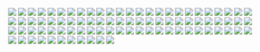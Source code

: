 ![](png/CONSTR_bln_rub_fix.png) ![](png/CONSTR_rog.png) ![](png/CONSTR_yoy.png)
![](png/CORP_DEBT_OVERDUE_BUDGET_bln_rub.png) ![](png/CORP_DEBT_OVERDUE_SUPPLIERS_bln_rub.png) ![](png/CORP_DEBT_OVERDUE_bln_rub.png)
![](png/CORP_DEBT_bln_rub.png) ![](png/CORP_DUE_bln_rub.png) ![](png/CPI_ALCOHOL_rog.png)
![](png/CPI_FOOD_rog.png) ![](png/CPI_NONFOOD_rog.png) ![](png/CPI_SERVICES_rog.png)
![](png/CPI_rog.png) ![](png/DWELL_mln_m2.png) ![](png/DWELL_rog.png)
![](png/DWELL_yoy.png) ![](png/GOV_CONSOLIDATED_DEFICIT_bln_rub.png) ![](png/GOV_CONSOLIDATED_DEFICIT_gdp_percent.png)
![](png/GOV_CONSOLIDATED_EXPENSE_ACCUM_bln_rub.png) ![](png/GOV_CONSOLIDATED_REVENUE_ACCUM_bln_rub.png) ![](png/GOV_FEDERAL_EXPENSE_ACCUM_bln_rub.png)
![](png/GOV_FEDERAL_REVENUE_ACCUM_bln_rub.png) ![](png/GOV_FEDERAL_SURPLUS_ACCUM_bln_rub.png) ![](png/GOV_SUBFEDERAL_EXPENSE_ACCUM_bln_rub.png)
![](png/GOV_SUBFEDERAL_REVENUE_ACCUM_bln_rub.png) ![](png/GOV_SUBFEDERAL_SURPLUS_ACCUM_bln_rub.png) ![](png/IND_PROD_rog.png)
![](png/IND_PROD_yoy.png) ![](png/IND_PROD_ytd.png) ![](png/I_bln_rub.png)
![](png/I_rog.png) ![](png/I_yoy.png) ![](png/PRICE_EGGS_rub_per_1000.png)
![](png/PRICE_INDEX_CONSTRUCTION_rog.png) ![](png/PRICE_INDEX_INVESTMENT_rog.png) ![](png/PROD_AUTO_BUS_units.png)
![](png/PROD_AUTO_PSGR_th.png) ![](png/PROD_AUTO_TRUCKS_AND_CHASSIS_th.png) ![](png/PROD_AUTO_TRUCKS_th.png)
![](png/PROD_BYCYCLES_th.png) ![](png/PROD_COAL_mln_t.png) ![](png/PROD_EGGS_mln.png)
![](png/PROD_EGGS_yoy.png) ![](png/PROD_E_TWh.png) ![](png/PROD_FOOTWEAR_mln_pair.png)
![](png/PROD_GASOLINE_mln_t.png) ![](png/PROD_NATURAL_AND_ASSOC_GAS_bln_m3.png) ![](png/PROD_OIL_mln_t.png)
![](png/PROD_RAILWAY_CARGO_WAGONS_units.png) ![](png/PROD_RAILWAY_PSGR_WAGONS_units.png) ![](png/PROD_STEEL_th_ton.png)
![](png/PROD_WOOD_INDUSTRIAL_mln_solid_m3.png) ![](png/PROD_WOOD_ROUGH_mln_solid_m3.png) ![](png/RETAIL_SALES_bln_rub.png)
![](png/RETAIL_SALES_rog.png) ![](png/RETAIL_SALES_yoy.png) ![](png/RUR_EUR_eop.png)
![](png/RUR_USD_eop.png) ![](png/SOC_EMPLOYED_mln.png) ![](png/SOC_EMPLOYED_yoy.png)
![](png/SOC_PENSION_rub.png) ![](png/SOC_UNEMPLOYED_bln.png) ![](png/SOC_UNEMPLOYMENT_percent.png)
![](png/SOC_WAGE_ARREARS_mln_rub.png) ![](png/SOC_WAGE_ARREARS_rog.png) ![](png/SOC_WAGE_rog.png)
![](png/SOC_WAGE_rub.png) ![](png/SOC_WAGE_yoy.png) ![](png/TRADE_GOODS_EXPORT_bln_usd.png)
![](png/TRADE_GOODS_EXPORT_rog.png) ![](png/TRADE_GOODS_EXPORT_yoy.png) ![](png/TRADE_GOODS_IMPORT_bln_usd.png)
![](png/TRADE_GOODS_IMPORT_rog.png) ![](png/TRADE_GOODS_IMPORT_yoy.png) ![](png/TRANS_COM_bln_t_km.png)
![](png/TRANS_COM_rog.png) ![](png/TRANS_COM_yoy.png) ![](png/TRANS_RAILLOAD_mln_t.png)
![](png/TRANS_RAILLOAD_rog.png) ![](png/TRANS_RAILLOAD_yoy.png) ![](png/TRANS_bln_t_km.png)
![](png/TRANS_rog.png) ![](png/TRANS_yoy.png) ![](png/USLUGI_bln_rub.png)
![](png/USLUGI_rog.png) ![](png/USLUGI_yoy.png)
